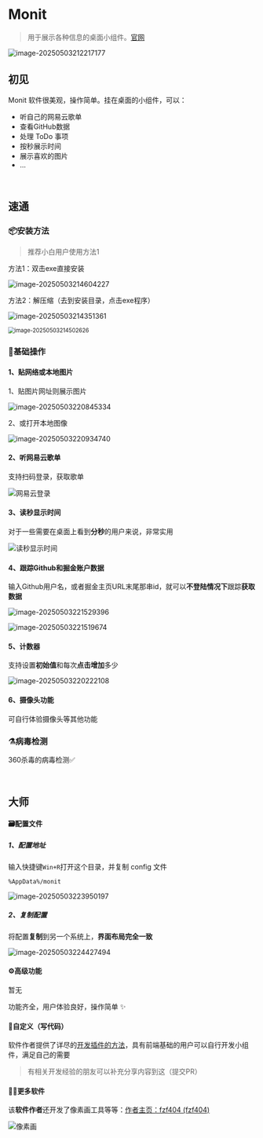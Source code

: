 # Monit

> 用于展示各种信息的桌面小组件。[官网](https://monit.fzf404.art/#/)

![image-20250503212217177](./assets/image-20250503212217177.png)

## 初见



Monit 软件很美观，操作简单。挂在桌面的小组件，可以：

- 听自己的网易云歌单
- 查看GitHub数据
- 处理 ToDo 事项
- 按秒展示时间
- 展示喜欢的图片
- ...

​    

## 速通



### 📦安装方法

> 推荐小白用户使用方法1

方法1：双击exe直接安装

![image-20250503214604227](./assets/image-20250503214604227.png)

方法2：解压缩（去到安装目录，点击exe程序）

![image-20250503214351361](./assets/image-20250503214351361.png)

<img src="./assets/image-20250503214502626.png" alt="image-20250503214502626" style="zoom:80%;" />

### 🔧基础操作

#### 1、贴网络或本地图片

1、贴图片网址则展示图片

![image-20250503220845334](./assets/image-20250503220845334.png)

2、或打开本地图像

![image-20250503220934740](./assets/image-20250503220934740.png)

#### 2、听网易云歌单

支持扫码登录，获取歌单

![网易云登录](./assets/网易云登录.gif)

#### 3、读秒显示时间

对于一些需要在桌面上看到**分秒**的用户来说，非常实用

![读秒显示时间](./assets/读秒显示时间.gif)

#### 4、跟踪Github和掘金账户数据

输入Github用户名，或者掘金主页URL末尾那串id，就可以**不登陆情况下**跟踪**获取数据**

![image-20250503221529396](./assets/image-20250503221529396.png)

![image-20250503221519674](./assets/image-20250503221519674.png)

#### 5、计数器

支持设置**初始值**和每次**点击增加**多少

![image-20250503220222108](./assets/image-20250503220222108.png)

#### 6、摄像头功能

可自行体验摄像头等其他功能

### ⚗️病毒检测

360杀毒的病毒检测✅

​    

## 大师



#### 🗃️配置文件

##### 1、配置地址

输入快捷键`Win+R`打开这个目录，并复制 config 文件

```
%AppData%/monit
```

![image-20250503223950197](./assets/image-20250503223950197.png)

##### 2、复制配置

将配置**复制**到另一个系统上，**界面布局完全一致**

![image-20250503224427494](./assets/image-20250503224427494.png)

#### ⚙️高级功能

暂无

功能齐全，用户体验良好，操作简单 ✨

#### 🎨自定义（写代码）

软件作者提供了详尽的[开发插件的方法](https://monit.fzf404.art/#/zh/02-summary)，具有前端基础的用户可以自行开发小组件，满足自己的需要

> 有相关开发经验的朋友可以补充分享内容到这（提交PR）

#### 🧑‍💻更多软件

该**软件作者**还开发了像素画工具等等：[作者主页：fzf404 (fzf404)](https://github.com/fzf404)

![像素画](./assets/像素画.webp)